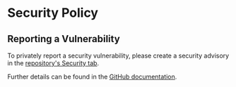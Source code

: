 # Security Policy

## Reporting a Vulnerability

To privately report a security vulnerability, please create a security advisory in the [repository's Security tab](https://github.com/martincostello/credit-card-splitter/security/advisories).

Further details can be found in the [GitHub documentation](https://docs.github.com/code-security/security-advisories/guidance-on-reporting-and-writing/privately-reporting-a-security-vulnerability).
